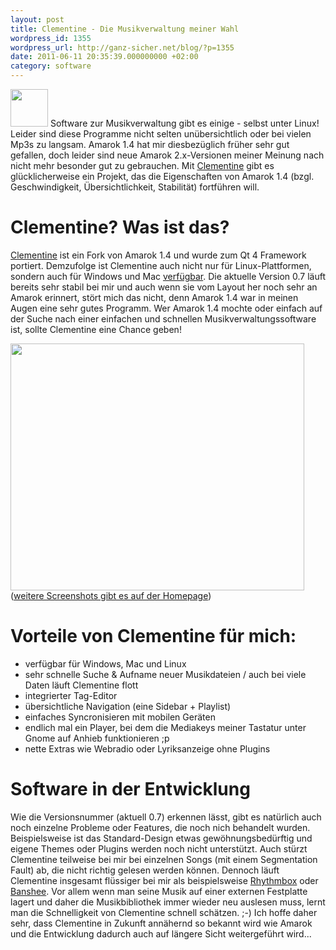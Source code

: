```yaml
---
layout: post
title: Clementine - Die Musikverwaltung meiner Wahl
wordpress_id: 1355
wordpress_url: http://ganz-sicher.net/blog/?p=1355
date: 2011-06-11 20:35:39.000000000 +02:00
category: software
---
```

<img class="lefticon" title="clementine_icon" src="{{site.baseurl}}/wp-content/uploads/clementine_icon.png" alt="" width="60" height="60" />
Software zur Musikverwaltung gibt es einige - selbst unter Linux! Leider sind diese Programme nicht selten unübersichtlich oder bei vielen Mp3s zu langsam. Amarok 1.4 hat mir diesbezüglich früher sehr gut gefallen, doch leider sind neue Amarok 2.x-Versionen meiner Meinung nach nicht mehr besonder gut zu gebrauchen. Mit <a href="http://www.clementine-player.org">Clementine</a> gibt es glücklicherweise ein Projekt, das die Eigenschaften von Amarok 1.4 (bzgl. Geschwindigkeit, Übersichtlichkeit, Stabilität) fortführen will.

<!--more-->
Clementine? Was ist das?
==========================
[Clementine](http://www.clementine-player.org/) ist ein Fork von Amarok 1.4 und wurde zum Qt 4 Framework portiert. Demzufolge ist Clementine auch nicht nur für Linux-Plattformen, sondern auch für Windows und Mac <a href="http://www.clementine-player.org/downloads">verfügbar</a>. Die aktuelle Version 0.7 läuft bereits sehr stabil bei mir und auch wenn sie vom Layout her noch sehr an Amarok erinnert, stört mich das nicht, denn Amarok 1.4 war in meinen Augen eine sehr gutes Programm. Wer Amarok 1.4 mochte oder einfach auf der Suche nach einer einfachen und schnellen Musikverwaltungssoftware ist, sollte Clementine eine Chance geben!

<a href="{{site.baseurl}}/wp-content/uploads/Screenshot.png"><img class="borderimg centered" src="{{site.baseurl}}/wp-content/uploads/Screenshot.png" alt="" width="470" height="395" /></a>
(<a href="http://www.clementine-player.org/screenshots">weitere Screenshots gibt es auf der Homepage</a>)

Vorteile von Clementine für mich:
=================================
<ul>
	<li>verfügbar für Windows, Mac und Linux</li>
	<li>sehr schnelle Suche &amp; Aufname neuer Musikdateien / auch bei viele Daten läuft Clementine flott</li>
	<li>integrierter Tag-Editor</li>
	<li>übersichtliche Navigation (eine Sidebar + Playlist)</li>
	<li>einfaches Syncronisieren mit mobilen Geräten</li>
	<li>endlich mal ein Player, bei dem die Mediakeys meiner Tastatur unter Gnome auf Anhieb funktionieren ;p</li>
	<li>nette Extras wie Webradio oder Lyriksanzeige ohne Plugins</li>
</ul>

Software in der Entwicklung
============================
Wie die Versionsnummer (aktuell 0.7) erkennen lässt, gibt es natürlich auch noch einzelne Probleme oder Features, die noch nich behandelt wurden. Beispielsweise ist das Standard-Design etwas gewöhnungsbedürftig und eigene Themes oder Plugins werden noch nicht unterstützt. Auch stürzt Clementine teilweise bei mir bei einzelnen Songs (mit einem Segmentation Fault) ab, die nicht richtig gelesen werden können. Dennoch läuft Clementine insgesamt flüssiger bei mir als beispielsweise <a href="http://projects.gnome.org/rhythmbox/">Rhythmbox</a> oder <a href="http://banshee.fm/">Banshee</a>. Vor allem wenn man seine Musik auf einer externen Festplatte lagert und daher die Musikbibliothek immer wieder neu auslesen muss, lernt man die Schnelligkeit von Clementine schnell schätzen. ;-) Ich hoffe daher sehr, dass Clementine in Zukunft annähernd so bekannt wird wie Amarok und die Entwicklung dadurch auch auf längere Sicht weitergeführt wird...
